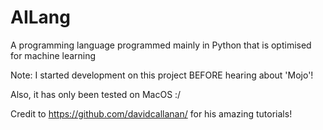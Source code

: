 # AILang
A programming language programmed mainly in Python that is optimised for machine learning

Note: I started development on this project BEFORE hearing about 'Mojo'!

Also, it has only been tested on MacOS :/

Credit to https://github.com/davidcallanan/ for his amazing tutorials!

